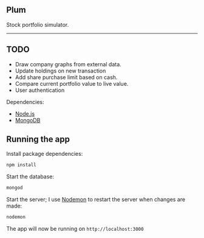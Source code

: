 ## Plum

Stock portfolio simulator.

---

## TODO
  - Draw company graphs from external data.
  - Update holdings on new transaction
  - Add share purchase limit based on cash.
  - Compare current portfolio value to live value.
  - User authentication

Dependencies:
  - [Node.js](https://nodejs.org)
  - [MongoDB](https://www.mongodb.org)

## Running the app

Install package dependencies:

```bash
npm install
```

Start the database:

```bash
mongod
```

Start the server; I use [Nodemon](https://github.com/remy/nodemon) to restart the server when changes are made:

```bash
nodemon
```

The app will now be running on `http://localhost:3000`